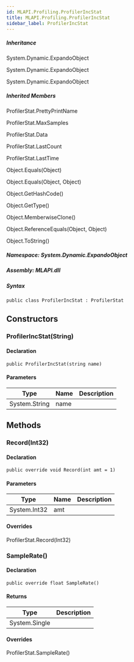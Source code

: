 ```yaml
---  
id: MLAPI.Profiling.ProfilerIncStat  
title: MLAPI.Profiling.ProfilerIncStat
sidebar_label: ProfilerIncStat
---
```


<div class="markdown level0 summary">

</div>

<div class="markdown level0 conceptual">

</div>

<div class="inheritance">

##### Inheritance

<div class="level0">

System.Dynamic.ExpandoObject

</div>

<div class="level1">

System.Dynamic.ExpandoObject

</div>

<div class="level2">

System.Dynamic.ExpandoObject

</div>

</div>

<div class="inheritedMembers">

##### Inherited Members

<div>

ProfilerStat.PrettyPrintName

</div>

<div>

ProfilerStat.MaxSamples

</div>

<div>

ProfilerStat.Data

</div>

<div>

ProfilerStat.LastCount

</div>

<div>

ProfilerStat.LastTime

</div>

<div>

Object.Equals(Object)

</div>

<div>

Object.Equals(Object, Object)

</div>

<div>

Object.GetHashCode()

</div>

<div>

Object.GetType()

</div>

<div>

Object.MemberwiseClone()

</div>

<div>

Object.ReferenceEquals(Object, Object)

</div>

<div>

Object.ToString()

</div>

</div>

##### **Namespace**: System.Dynamic.ExpandoObject

##### **Assembly**: MLAPI.dll

##### Syntax

    public class ProfilerIncStat : ProfilerStat

## Constructors 

### ProfilerIncStat(String)

<div class="markdown level1 summary">

</div>

<div class="markdown level1 conceptual">

</div>

#### Declaration

    public ProfilerIncStat(string name)

#### Parameters

| Type          | Name | Description |
|---------------|------|-------------|
| System.String | name |             |

## Methods 

### Record(Int32)

<div class="markdown level1 summary">

</div>

<div class="markdown level1 conceptual">

</div>

#### Declaration

    public override void Record(int amt = 1)

#### Parameters

| Type         | Name | Description |
|--------------|------|-------------|
| System.Int32 | amt  |             |

#### Overrides

<div>

ProfilerStat.Record(Int32)

</div>

### SampleRate()

<div class="markdown level1 summary">

</div>

<div class="markdown level1 conceptual">

</div>

#### Declaration

    public override float SampleRate()

#### Returns

| Type          | Description |
|---------------|-------------|
| System.Single |             |

#### Overrides

<div>

ProfilerStat.SampleRate()

</div>
